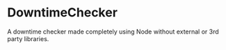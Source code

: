 # DowntimeChecker
 A downtime checker made completely using Node without external or 3rd party libraries.
